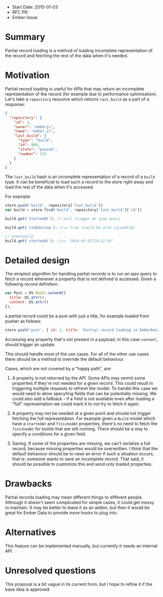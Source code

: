 - Start Date: 2015-01-03
- RFC PR:
- Ember Issue:

# Summary

Partial record loading is a method of loading incomplete representation of the
record and fetching the rest of the data when it's needed.

# Motivation

Partial record loading is useful for APIs that may return an incomplete
representation of the record (for example due to performance optimisation).
Let's take a `repository` resource which returns `last_build` as a part of a
response:

```json
{
  "repository": {
    "id": 1,
    "owner": "emberjs",
    "name": "ember.js",
    "last_build": {
      "type": "build",
      "id": 999,
      "state": "passed",
      "number": 333
    }
  }
}
```

The `last_build` hash is an incomplete representation of a record of a `build`
type. It can be beneficial to load such a record to the store right away and
load the rest of the data when it's accessed.

For example:

```javascript
store.push('build', repository['last_build'])
var build = store.find('build', repository['last_build']['id'])

build.get('startedAt'); // will trigger an ajax query

build.get('isUpdating'); //=> true (could be also isLoading)

// eventually
build.get('startedAt'); //=> '2014-01-01T10:22:33'
```

# Detailed design

The simplest algorithm for handling partial records is to run an ajax query to
fetch a record whenever a property that is not defined is accessed. Given a
following record definition:

```javascript
var Post = DS.Model.extend({
  title: DS.attr(),
  content: DS.attr()
});
```

a partial record could be a post with just a title, for example loaded from
pusher as follows:

```javascript
store.push('post', { id: 1, title: 'Partial record loading in EmberData' });
```

Accessing any property that's not present in a payload, in this case `content`,
should trigger an update.

This should handle most of the use cases. For all of the other use cases there
should be a method to override the default behaviour.

Cases, which are not covered by a "happy path", are:

1. A property is not returned by the API. Some APIs may ommit some properties if
   they're not needed for a given record. This could result in triggering
   multiple requests to refresh the model. To handle this case we would need to
   allow specyfing fields that can be potentially missing. We could also add a
   fallback - if a field is not available even after loading a "full"
   representation we could mark it to not try to fetch it again.

2. A property may not be needed at a given point and should not trigger fetching
   the full representation. For example given a `Build` model which have a
   `startedAt` and `finishedAt` properties, there's no need to fetch the
   `finishedAt` for builds that are still running. There should be a way to
    specify a conditions for a given field.

3. Saving. If some of the properties are missing, we can't serialize a full
   record, because missing properties would be overwritten. I think that the
   default behaviour should be to raise an error if such a situation occurs,
   that is: someone wants to save an incomplete record. That said, it should be
   possible to customize this and send only loaded properties.

# Drawbacks

Partial records loading may mean different things to different people. Although
it doesn't seem complicated for simple cases, it could get messy to maintain.
It may be better to leave it as an addon, but then it would be great for Ember
Data to provide more hooks to plug into.

# Alternatives

This feature can be implemented manually, but currently it needs an internal
API.

# Unresolved questions

This proposal is a bit vague in its current form, but I hope to refine it if the
base idea is approved.
